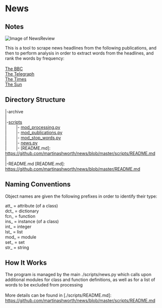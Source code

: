 News
====

Notes
-------

![Image of NewsReview](http://whatmakesitgo.com/wp-content/uploads/2020/08/heatmap.png)

This is a tool to scrape news headlines from the following publications, and then to perform analysis in order to extract words from the headlines, and rank the words by frequency: <br />
<br />
[The BBC][] <br />
[The Telegraph][] <br />
[The Times][] <br />
[The Sun][] <br />

[The BBC]: https://www.bbc.co.uk/news
[The Times]: https://www.thetimes.co.uk/
[The Telegraph]: https://www.telegraph.co.uk/
[The Sun]: https://www.thesun.co.uk/news
[scripts]: https://github.com/martinashworth/news/tree/master/scripts
[news.py]: https://github.com/martinashworth/news/blob/master/scripts/news.py
[mod_processing.py]: https://github.com/martinashworth/news/blob/master/scripts/mod_processing.py
[mod_publications.py]: https://github.com/martinashworth/news/blob/master/scripts/mod_publications.py
[mod_stop_words.py]: https://github.com/martinashworth/news/blob/master/scripts/mod_stop_words.py

Directory Structure
--------------

|-archive <br />
| <br />
|-[scripts][] <br />
|&nbsp;&nbsp;&nbsp;&nbsp;&nbsp;&nbsp;&nbsp;&nbsp;|- [mod_processing.py][] <br />
|&nbsp;&nbsp;&nbsp;&nbsp;&nbsp;&nbsp;&nbsp;&nbsp;|- [mod_publications.py][] <br />
|&nbsp;&nbsp;&nbsp;&nbsp;&nbsp;&nbsp;&nbsp;&nbsp;|- [mod_stop_words.py][] <br />
|&nbsp;&nbsp;&nbsp;&nbsp;&nbsp;&nbsp;&nbsp;&nbsp;|- [news.py][] <br />
|&nbsp;&nbsp;&nbsp;&nbsp;&nbsp;&nbsp;&nbsp;&nbsp;|- [README.md]: https://github.com/martinashworth/news/blob/master/scripts/README.md<br />
| <br />
|-README.md [README.md]: https://github.com/martinashworth/news/blob/master/README.md<br />


Naming Conventions
------------------

Object names are given the following prefixes in order to identify their type: <br />

att_ = attribute (of a class) <br />
dct_ = dictionary <br />
fcn_ = function <br />
ins_ = instance (of a class) <br />
int_ = integer <br />
lst_ = list <br />
mod_ = module <br />
set_ = set <br />
str_ = string <br />


How It Works
------------

The program is managed by the main ./scripts/news.py which calls upon additional modules for class and function definitions, as well as for a list of words to be excluded from processing<br />
<br />
More details can be found in [./scripts/README.md]: https://github.com/martinashworth/news/blob/master/scripts/README.md

